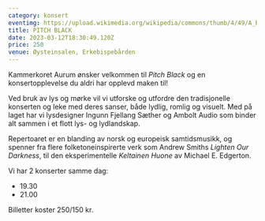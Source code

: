 ```yaml
---
category: konsert
eventimg: https://upload.wikimedia.org/wikipedia/commons/thumb/4/49/A_black_image.jpg/640px-A_black_image.jpg
title: PITCH BLACK
date: 2023-03-12T18:30:49.120Z
price: 250
venue: Øysteinsalen, Erkebispebården
---
```

Kammerkoret Aurum ønsker velkommen til *Pitch Black* og en konsertopplevelse du aldri har opplevd maken til!

Ved bruk av lys og mørke vil vi utforske og utfordre den tradisjonelle konserten og leke med deres sanser, både lydlig, romlig og visuelt.
Med på laget har vi lysdesigner Ingunn Fjellang Sæther og Ambolt Audio som binder alt sammen i et flott lys- og lydlandskap.

Repertoaret er en blanding av norsk og europeisk samtidsmusikk, og spenner fra flere folketoneinspirerte verk som Andrew Smiths *Lighten Our Darkness*, til den eksperimentelle *Keltainen Huone* av Michael E. Edgerton.

V﻿i har 2 konserter samme dag:

* 1﻿9.30
* 2﻿1.00

B﻿illetter koster 250/150 kr.


<!-- begin embed code -->
<div id="hoopla-sales-page-container"></div>
<script type="text/javascript" src="//d16s6o6uu491xt.cloudfront.net/sales-3/loader.embed.production.js"></script>
<script type="text/javascript">
var renderReady = function(cb) { if (window.HooplaSalesPage) { cb(); } else { setTimeout(function() { renderReady(cb) }, 10); }}

renderReady((function() {
window.HooplaSalesPage.render({ organizationId: "1671123376" }, '#hoopla-sales-page-container');
}));
</script>
<!-- end embed code -->
